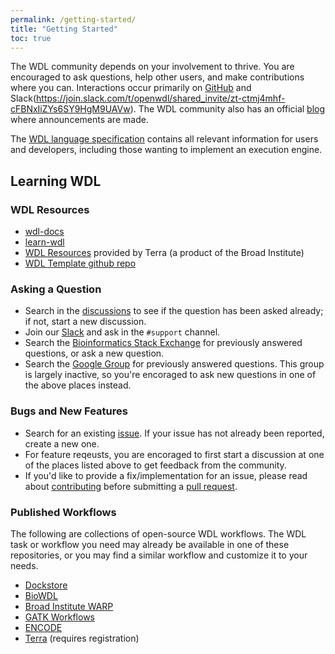 ```yaml
---
permalink: /getting-started/
title: "Getting Started"
toc: true
---
```


The WDL community depends on your involvement to thrive. You are encouraged to ask questions, help other users, and make contributions where you can. Interactions occur primarily on [GitHub](https://github.com/openwdl/wdl) and Slack(https://join.slack.com/t/openwdl/shared_invite/zt-ctmj4mhf-cFBNxIiZYs6SY9HgM9UAVw). The WDL community also has an official [blog](/blog) where announcements are made.

The [WDL language specification](https://github.com/openwdl/wdl/blob/wdl-1.1/SPEC.md) contains all relevant information for users and developers, including those wanting to implement an execution engine.

## Learning WDL

### WDL Resources 
* [wdl-docs](https://docs.openwdl.org/en/stable/)
* [learn-wdl](https://github.com/openwdl/learn-wdl)
* [WDL Resources](https://support.terra.bio/hc/en-us/sections/360007274612-WDL-Documentation) provided by Terra (a product of the Broad Institute)
* [WDL Template github repo](https://github.com/openwdl/workflow-template-wdl)

### Asking a Question

- Search in the [discussions](https://github.com/openwdl/wdl/discussions) to see if the question has been asked already; if not, start a new discussion.
- Join our [Slack](https://join.slack.com/t/openwdl/shared_invite/zt-ctmj4mhf-cFBNxIiZYs6SY9HgM9UAVw) and ask in the `#support` channel.
- Search the [Bioinformatics Stack Exchange](https://bioinformatics.stackexchange.com/search?q=wdl) for previously answered questions, or ask a new question. 
- Search the [Google Group](https://groups.google.com/a/openwdl.org/forum/#!forum/community) for previously answered questions. This group is largely inactive, so you're encoraged to ask new questions in one of the above places instead.


### Bugs and New Features

- Search for an existing [issue](https://github.com/openwdl/wdl/issues). If your issue has not already been reported, create a new one.
- For feature reqeusts, you are encoraged to first start a discussion at one of the places listed above to get feedback from the community.
- If you'd like to provide a fix/implementation for an issue, please read about [contributing](#contributing) before submitting a [pull request](https://github.com/openwdl/wdl/pulls).

### Published Workflows 

The following are collections of open-source WDL workflows.
The WDL task or workflow you need may already be available in one of these repositories, or you may find a similar workflow and customize it to your needs.

- [Dockstore](https://dockstore.org/search?entryType=workflows&descriptorType=WDL&searchMode=files)
- [BioWDL](https://github.com/biowdl)
- [Broad Institute WARP](https://broadinstitute.github.io/warp/docs/get-started/)
- [GATK Workflows](https://github.com/gatk-workflows/)
- [ENCODE](https://www.encodeproject.org/pipelines/)
- [Terra](https://app.terra.bio) (requires registration)

